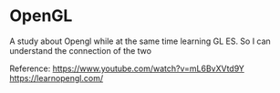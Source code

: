 # OpenGL
A study about Opengl while at the same time learning GL ES. So I can understand the connection of the two


Reference: https://www.youtube.com/watch?v=mL6BvXVtd9Y
https://learnopengl.com/
